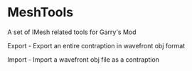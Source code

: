 # MeshTools
A set of IMesh related tools for Garry's Mod

Export - Export an entire contraption in wavefront obj format

Import - Import a wavefront obj file as a contraption
